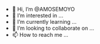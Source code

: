 - 👋 Hi, I’m @AMOSEMOYO
- 👀 I’m interested in ...
- 🌱 I’m currently learning ...
- 💞️ I’m looking to collaborate on ...
- 📫 How to reach me ...

<!---
AMOSEMOYO/AMOSEMOYO is a ✨ special ✨ repository because its `README.md` (this file) appears on your GitHub profile.
You can click the Preview link to take a look at your changes.
--->
